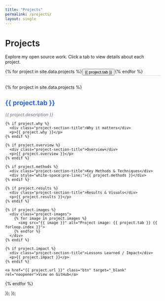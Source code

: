 ```yaml
---
title: "Projects"
permalink: /projects/
layout: single
---
```


<style>
.project-tabs {
  display: flex;
  border-bottom: 2px solid #e5e7eb;
  margin-bottom: 2em;
  gap: 2px;
  font-family: 'Inter', 'Segoe UI', 'system-ui', sans-serif;
}

.project-tab {
  padding: 0.75em 1.5em;
  cursor: pointer;
  background: none;
  border: none;
  font-size: 1.08em;
  font-weight: 500;
  color: #374151;
  border-bottom: 2px solid transparent;
  transition: border-color 0.2s, color 0.2s, background 0.2s;
  letter-spacing: 0.02em;
  border-radius: 8px 8px 0 0;
  text-transform: none;
}

.project-tab.active {
  border-bottom: 2.5px solid #2563eb;
  color: #2563eb;
  background: #f3f4f6;
}

.project-tab:focus {
  outline: none;
  background: #e0e7ef;
}

.project-content {
  display: none;
  animation: fadeIn 0.3s;
  padding-top: 1.5em;
  font-family: 'Inter', 'Segoe UI', 'system-ui', sans-serif;
  color: #2d3748;
}

.project-content.active {
  display: block;
}

.project-section-title {
  font-size: 1.1em;
  font-weight: 600;
  color: #2563eb;
  margin-bottom: 0.3em;
  margin-top: 1.3em;
}

.project-images {
  display: flex;
  gap: 1.5em;
  flex-wrap: wrap;
  margin-bottom: 1.5em;
  margin-top: 1em;
}
.project-images img {
  max-width: 340px;
  width: 100%;
  border-radius: 8px;
  box-shadow: 0 2px 12px rgba(80,90,120,0.10);
  border: 1px solid #e5e7eb;
}
@media (max-width: 600px) {
  .project-images {
    flex-direction: column;
    gap: 1em;
  }
  .project-images img {
    max-width: 100%;
  }
}

@keyframes fadeIn {
  from { opacity: 0; }
  to   { opacity: 1; }
}
</style>

<h1 style="font-family:'Inter','Segoe UI','system-ui',sans-serif; font-weight:600; letter-spacing:0.01em;">Projects</h1>
<p style="font-family:'Inter','Segoe UI','system-ui',sans-serif;">Explore my open source work. Click a tab to view details about each project.</p>

<!-- Tab navigation -->
<div class="project-tabs" id="projectTabs">
  {% for project in site.data.projects %}
    <button class="project-tab{% if forloop.first %} active{% endif %}" data-tab="project{{ forloop.index }}">
      {{ project.tab }}
    </button>
  {% endfor %}
</div>

<!-- Tab contents -->
{% for project in site.data.projects %}
  <div class="project-content{% if forloop.first %} active{% endif %}" id="project{{ forloop.index }}">
    <h2>
      <a href="{{ project.url }}" target="_blank" rel="noopener" style="color:#2563eb;text-decoration:none;">
        {{ project.tab }}
      </a>
    </h2>
    <p style="font-style:italic; color:#64748b;">{{ project.description }}</p>

    {% if project.why %}
      <div class="project-section-title">Why it matters</div>
      <p>{{ project.why }}</p>
    {% endif %}

    {% if project.overview %}
      <div class="project-section-title">Overview</div>
      <p>{{ project.overview }}</p>
    {% endif %}

    {% if project.methods %}
      <div class="project-section-title">Key Methods & Techniques</div>
      <div style="white-space:pre-line;">{{ project.methods }}</div>
    {% endif %}

    {% if project.results %}
      <div class="project-section-title">Results & Visuals</div>
      <p>{{ project.results }}</p>
    {% endif %}

    {% if project.images %}
      <div class="project-images">
        {% for image in project.images %}
          <img src="{{ image }}" alt="Project image: {{ project.tab }} {{ forloop.index }}">
        {% endfor %}
      </div>
    {% endif %}

    {% if project.impact %}
      <div class="project-section-title">Lessons Learned / Impact</div>
      <p>{{ project.impact }}</p>
    {% endif %}

    <a href="{{ project.url }}" class="btn" target="_blank" rel="noopener">View on GitHub</a>
  </div>
{% endfor %}

<script>
document.addEventListener('DOMContentLoaded', function() {
  const tabs = document.querySelectorAll('.project-tab');
  const contents = document.querySelectorAll('.project-content');
  tabs.forEach((tab, idx) => {
    tab.addEventListener('click', () => {
      tabs.forEach(t => t.classList.remove('active'));
      contents.forEach(c => c.classList.remove('active'));
      tab.classList.add('active');
      contents[idx].classList.add('active');
    });
  });
});
</script>
  });
});
</script>
